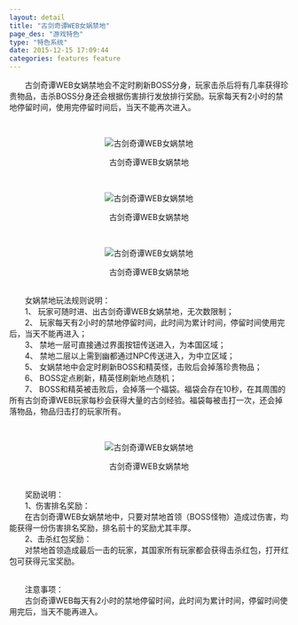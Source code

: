 ```yaml
---
layout: detail
title: "古剑奇谭WEB女娲禁地"
page_des: "游戏特色"
type: "特色系统"
date: 2015-12-15 17:09:44
categories: features feature
---
```


<p>　　古剑奇谭WEB女娲禁地会不定时刷新BOSS分身，玩家击杀后将有几率获得珍贵物品，击杀BOSS分身还会根据伤害排行发放排行奖励。玩家每天有2小时的禁地停留时间，使用完停留时间后，当天不能再次进入。</p><p>&nbsp;</p><p style="text-align: center;"><img title="古剑奇谭WEB女娲禁地" alt="古剑奇谭WEB女娲禁地" src="http://dev.36b.me/current/gjqt/img/resource/206-1.jpg"/></p><p style="text-align: center;">古剑奇谭WEB女娲禁地</p><p>&nbsp;</p><p style="text-align: center;"><img title="古剑奇谭WEB女娲禁地" alt="古剑奇谭WEB女娲禁地" src="http://dev.36b.me/current/gjqt/img/resource/206-2.jpg"/></p><p style="text-align: center;">古剑奇谭WEB女娲禁地</p><p>&nbsp;</p><p style="text-align: center;"><img title="古剑奇谭WEB女娲禁地" alt="古剑奇谭WEB女娲禁地" src="http://dev.36b.me/current/gjqt/img/resource/206-3.jpg"/></p><p style="text-align: center;">古剑奇谭WEB女娲禁地</p><p><br/>　　女娲禁地玩法规则说明：<br/>　　1、 玩家可随时进、出古剑奇谭WEB女娲禁地，无次数限制；<br/>　　2、 玩家每天有2小时的禁地停留时间，此时间为累计时间，停留时间使用完后，当天不能再进入；<br/>　　3、 禁地一层可直接通过界面按钮传送进入，为本国区域；<br/>　　4、 禁地二层以上需到幽都通过NPC传送进入，为中立区域；<br/>　　5、 女娲禁地中会定时刷新BOSS和精英怪，击败后会掉落珍贵物品；<br/>　　6、 BOSS定点刷新，精英怪刷新地点随机；<br/>　　7、 BOSS和精英被击败后，会掉落一个福袋。福袋会存在10秒，在其周围的所有古剑奇谭WEB玩家每秒会获得大量的古剑经验。福袋每被击打一次，还会掉落物品，物品归击打的玩家所有。</p><p>&nbsp;</p><p style="text-align: center;"><img title="古剑奇谭WEB女娲禁地" alt="古剑奇谭WEB女娲禁地" src="http://dev.36b.me/current/gjqt/img/resource/206-4.jpg"/></p><p style="text-align: center;">古剑奇谭WEB女娲禁地</p><p><br/>　　奖励说明：<br/>　　1、伤害排名奖励：<br/>　　在古剑奇谭WEB女娲禁地中，只要对禁地首领（BOSS怪物）造成过伤害，均能获得一份伤害排名奖励，排名前十的奖励尤其丰厚。<br/>　　2、击杀红包奖励：<br/>　　对禁地首领造成最后一击的玩家，其国家所有玩家都会获得击杀红包，打开红包可获得元宝奖励。</p><p><br/>　　注意事项：<br/>　　古剑奇谭WEB每天有2小时的禁地停留时间，此时间为累计时间，停留时间使用完后，当天不能再进入。</p>